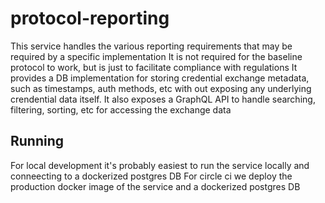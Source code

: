 # protocol-reporting

This service handles the various reporting requirements that may be required by a specific implementation
It is not required for the baseline protocol to work, but is just to facilitate compliance with regulations
It provides a DB implementation for storing credential exchange metadata, such as timestamps, auth methods, etc
with out exposing any underlying crendential data itself.
It also exposes a GraphQL API to handle searching, filtering, sorting, etc for accessing the exchange data

## Running

For local development it's probably easiest to run the service locally and conneecting to a dockerized postgres DB
For circle ci we deploy the production docker image of the service and a dockerized postgres DB
